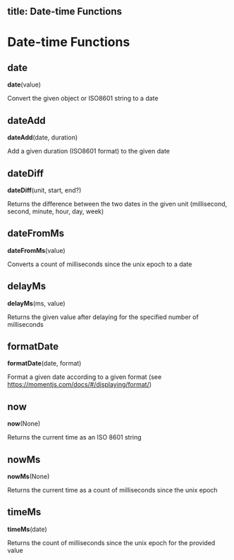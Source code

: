 title: Date-time Functions
---

# Date-time Functions

## date

**date**(value)

Convert the given object or ISO8601 string to a date

## dateAdd

**dateAdd**(date, duration)

Add a given duration (ISO8601 format) to the given date

## dateDiff

**dateDiff**(unit, start, end?)

Returns the difference between the two dates in the given unit (millisecond, second, minute, hour, day, week)

## dateFromMs

**dateFromMs**(value)

Converts a count of milliseconds since the unix epoch to a date

## delayMs

**delayMs**(ms, value)

Returns the given value after delaying for the specified number of milliseconds

## formatDate

**formatDate**(date, format)

Format a given date according to a given format (see https://momentjs.com/docs/#/displaying/format/)

## now

**now**(None)

Returns the current time as an ISO 8601 string

## nowMs

**nowMs**(None)

Returns the current time as a count of milliseconds since the unix epoch

## timeMs

**timeMs**(date)

Returns the count of milliseconds since the unix epoch for the provided value

